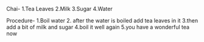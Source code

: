 Chai-
1.Tea Leaves
2.Milk
3.Sugar
4.Water

Procedure-
1.Boil water 
2. after the water is boiled add tea leaves in it
3.then add a bit of milk and sugar
4.boil it well again
5.you have a wonderful tea now 
